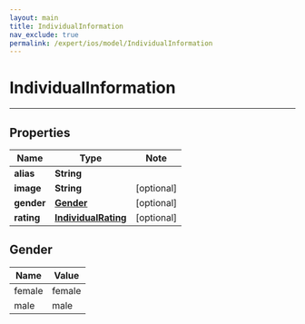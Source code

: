 ```yaml
---
layout: main
title: IndividualInformation
nav_exclude: true
permalink: /expert/ios/model/IndividualInformation
---
```


# IndividualInformation

---

## Properties

Name | Type | Note
---- | ---- | ----
**alias** | **String** | 
**image** | **String** | [optional] 
**gender** | [**Gender**](#Gender) | [optional] 
**rating** | [**IndividualRating**](IndividualRating.md) | [optional] 

## Gender

Name | Value
---- | -----
female | female
male | male

